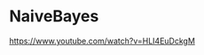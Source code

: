 NaiveBayes
==========
<a href="https://www.youtube.com/watch?v=HLI4EuDckgM"></a>
https://www.youtube.com/watch?v=HLI4EuDckgM
